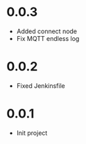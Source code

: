 # 0.0.3
- Added connect node
- Fix MQTT endless log

# 0.0.2
- Fixed Jenkinsfile

# 0.0.1
- Init project